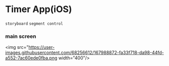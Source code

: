 # Timer App(iOS)

`storyboard` `segment control`

### main screen

<img src="https://user-images.githubusercontent.com/68256612/167988872-fa33f718-da98-44fd-a552-7ac60ede0fba.png width="400"/>

